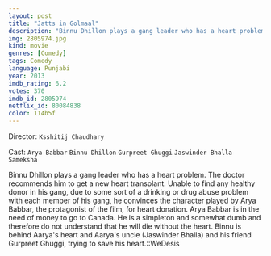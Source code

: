 ```yaml
---
layout: post
title: "Jatts in Golmaal"
description: "Binnu Dhillon plays a gang leader who has a heart problem. The doctor recommends him to get a new heart transplant. Unable to find any healthy donor in his gang, due to some sort of a drinking or drug abuse problem with each member of his gang, he convinces the character played by Arya Babbar, the protagonist of the film, for heart donation. Arya Babbar is in the need of money to go to Canada. He is a simpleton and somewhat dumb and therefore do not understand that he will die without the he.."
img: 2805974.jpg
kind: movie
genres: [Comedy]
tags: Comedy 
language: Punjabi
year: 2013
imdb_rating: 6.2
votes: 370
imdb_id: 2805974
netflix_id: 80084838
color: 114b5f
---
```

Director: `Ksshitij Chaudhary`  

Cast: `Arya Babbar` `Binnu Dhillon` `Gurpreet Ghuggi` `Jaswinder Bhalla` `Sameksha` 

Binnu Dhillon plays a gang leader who has a heart problem. The doctor recommends him to get a new heart transplant. Unable to find any healthy donor in his gang, due to some sort of a drinking or drug abuse problem with each member of his gang, he convinces the character played by Arya Babbar, the protagonist of the film, for heart donation. Arya Babbar is in the need of money to go to Canada. He is a simpleton and somewhat dumb and therefore do not understand that he will die without the heart. Binnu is behind Aarya's heart and Aarya's uncle (Jaswinder Bhalla) and his friend Gurpreet Ghuggi, trying to save his heart.::WeDesis